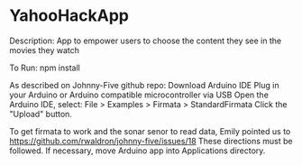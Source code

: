 YahooHackApp
======================

Description:
App to empower users to choose the content they see in the movies they watch

To Run:
npm install

As described on Johnny-Five github repo:
Download Arduino IDE
Plug in your Arduino or Arduino compatible microcontroller via USB
Open the Arduino IDE, select: File > Examples > Firmata > StandardFirmata
Click the "Upload" button.

To get firmata to work and the sonar senor to read data, Emily pointed us to https://github.com/rwaldron/johnny-five/issues/18
These directions must be followed. If necessary, move Arduino app into Applications directory.




